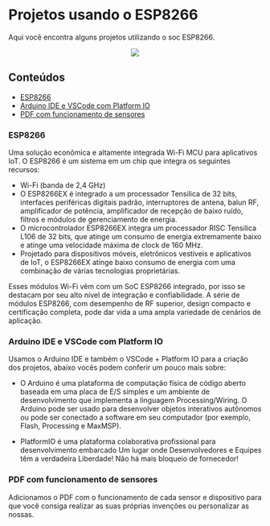 # Projetos usando o ESP8266

Aqui você encontra alguns projetos utilizando o soc ESP8266. 

<p align="center">
	<img src="https://www.filipeflop.com/wp-content/uploads/2018/03/DESTAQUE-2.png" width: 850px  />
</p>

## Conteúdos

- [ESP8266](#esp8266)
- [Arduino IDE e VSCode com Platform IO](#arduino-ide-e-vscode-com-platform-io)
- [PDF com funcionamento de sensores](#pdf-com-funcionamento-de-sensores)

### ESP8266

Uma solução econômica e altamente integrada Wi-Fi MCU para aplicativos IoT.
O ESP8266 é um sistema em um chip que integra os seguintes recursos:
- Wi-Fi (banda de 2,4 GHz)
- O ESP8266EX é integrado a um processador Tensilica de 32 bits, interfaces periféricas digitais padrão, interruptores de antena, balun RF, amplificador de potência, amplificador de recepção de baixo ruído, filtros e módulos de gerenciamento de energia.
- O microcontrolador ESP8266EX integra um processador RISC Tensilica L106 de 32 bits, que atinge um consumo de energia extremamente baixo e atinge uma velocidade máxima de clock de 160 MHz.
- Projetado para dispositivos móveis, eletrônicos vestíveis e aplicativos de IoT, o ESP8266EX atinge baixo consumo de energia com uma combinação de várias tecnologias proprietárias.

Esses módulos Wi-Fi vêm com um SoC ESP8266 integrado, por isso se destacam por seu alto nível de integração e confiabilidade. A série de módulos ESP8266, com desempenho de RF superior, design compacto e certificação completa, pode dar vida a uma ampla variedade de cenários de aplicação.

### Arduino IDE e VSCode com Platform IO

Usamos o Arduino IDE e também o VSCode + Platform IO para a criação dos projetos, abaixo vocês podem conferir um pouco mais sobre:

- O Arduino é uma plataforma de computação física de código aberto baseada em uma placa de E/S simples e um ambiente de desenvolvimento que implementa a linguagem Processing/Wiring. O Arduino pode ser usado para desenvolver objetos interativos autônomos ou pode ser conectado a software em seu computador (por exemplo, Flash, Processing e MaxMSP). 

- PlatformIO é uma plataforma colaborativa profissional para desenvolvimento embarcado
Um lugar onde Desenvolvedores e Equipes têm a verdadeira Liberdade! Não há mais bloqueio de fornecedor! 


### PDF com funcionamento de sensores

Adicionamos o PDF com o funcionamento de cada sensor e dispositivo para que você consiga realizar as suas próprias invenções ou personalizar as nossas.
